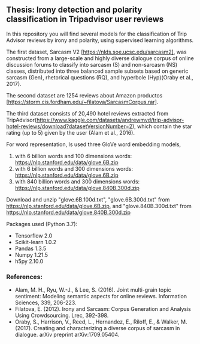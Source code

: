 ## Thesis: Irony detection and polarity classification in Tripadvisor user reviews

In this repository you will find several models for the classification of Trip Advisor reviews by irony and polarity, using supervised learning algorithms.

The first dataset, Sarcasm V2 [https://nlds.soe.ucsc.edu/sarcasm2], was constructed from a large-scale and highly diverse dialogue corpus of online discussion forums to classify into sarcasm (S) and non-sarcasm (NS) classes, distributed into three balanced sample subsets based on generic sarcasm (Gen), rhetorical questions (RQ), and hyperbole (Hyp)(Oraby et al., 2017). 

The second dataset are 1254 reviews about Amazon productos [https://storm.cis.fordham.edu/~filatova/SarcasmCorpus.rar].

The third dataset consists of 20,490 hotel reviews extracted from TripAdvisor(https://www.kaggle.com/datasets/andrewmvd/trip-advisor-hotel-reviews/download?datasetVersionNumber=2), which contain the star rating (up to 5) given by the user (Alam et al., 2016).

For word representation, Is used three GloVe word embedding models, 
1. with 6 billion words and 100 dimensions words: https://nlp.stanford.edu/data/glove.6B.zip
2. with 6 billion words and 300 dimensions words: https://nlp.stanford.edu/data/glove.6B.zip
3. with 840 billion words and 300 dimensions words: https://nlp.stanford.edu/data/glove.840B.300d.zip
 
Download and unzip "glove.6B.100d.txt", "glove.6B.300d.txt" from https://nlp.stanford.edu/data/glove.6B.zip, and "glove.840B.300d.txt" from https://nlp.stanford.edu/data/glove.840B.300d.zip

Packages used (Python 3.7):
- Tensorflow 2.0
- Scikit-learn 1.0.2
- Pandas 1.3.5
- Numpy 1.21.5
- h5py 2.10.0

### References:
- Alam, M. H., Ryu, W.-J., & Lee, S. (2016). Joint multi-grain topic sentiment: Modeling semantic aspects for online reviews. Information Sciences, 339, 206-223.
- Filatova, E. (2012). Irony and Sarcasm: Corpus Generation and Analysis Using Crowdsourcing. Lrec, 392-398.
- Oraby, S., Harrison, V., Reed, L., Hernandez, E., Riloff, E., & Walker, M. (2017). Creating and characterizing a diverse corpus of sarcasm in dialogue. arXiv preprint arXiv:1709.05404.
